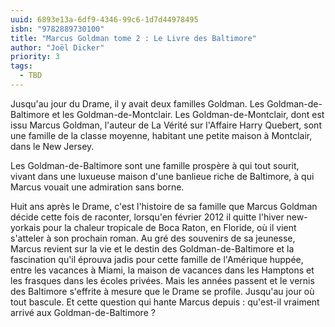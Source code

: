 ```yaml
---
uuid: 6893e13a-6df9-4346-99c6-1d7d44978495
isbn: "9782889730100"
title: "Marcus Goldman tome 2 : Le Livre des Baltimore"
author: "Joël Dicker"
priority: 3
tags:
  - TBD
---
```


Jusqu'au jour du Drame, il y avait deux familles Goldman. Les Goldman-de-Baltimore et les Goldman-de-Montclair.
Les Goldman-de-Montclair, dont est issu Marcus Goldman, l'auteur de La Vérité sur l'Affaire Harry Quebert, sont une famille de la classe moyenne, habitant une petite maison à Montclair, dans le New Jersey.

Les Goldman-de-Baltimore sont une famille prospère à qui tout sourit, vivant dans une luxueuse maison d'une banlieue riche de Baltimore, à qui Marcus vouait une admiration sans borne.

Huit ans après le Drame, c'est l'histoire de sa famille que Marcus Goldman décide cette fois de raconter, lorsqu'en février 2012 il quitte l'hiver new-yorkais pour la chaleur tropicale de Boca Raton, en Floride, où il vient s'atteler à son prochain roman.
Au gré des souvenirs de sa jeunesse, Marcus revient sur la vie et le destin des Goldman-de-Baltimore et la fascination qu'il éprouva jadis pour cette famille de l'Amérique huppée, entre les vacances à Miami, la maison de vacances dans les Hamptons et les frasques dans les écoles privées. Mais les années passent et le vernis des Baltimore s'effrite à mesure que le Drame se profile. Jusqu'au jour où tout bascule. Et cette question qui hante Marcus depuis : qu'est-il vraiment arrivé aux Goldman-de-Baltimore ?
